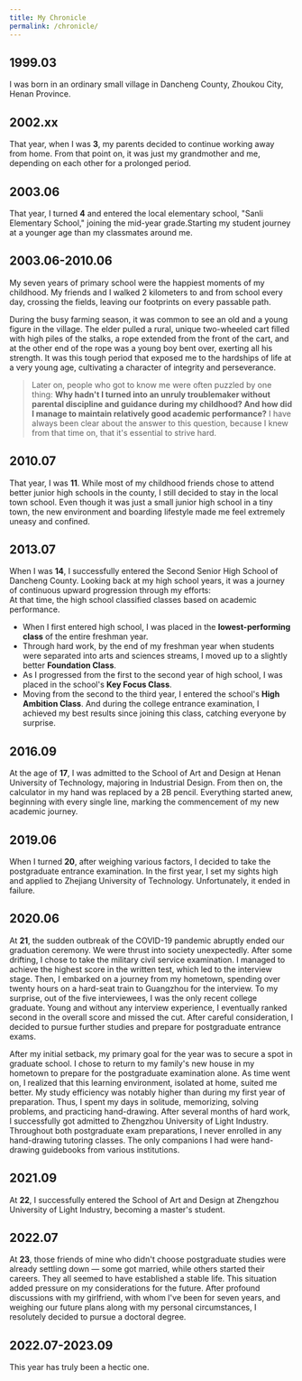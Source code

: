 ```yaml
---
title: My Chronicle
permalink: /chronicle/
---
```

## 1999.03
I was born in an ordinary small village in Dancheng County, Zhoukou City, Henan Province.
## 2002.xx
That year, when I was **3**, my parents decided to continue working away from home. From that point on, it was just my grandmother and me, depending on each other for a prolonged period.
## 2003.06
That year, I turned **4** and entered the local elementary school, "Sanli Elementary School," joining the mid-year grade.Starting my student journey at a younger age than my classmates around me.
## 2003.06-2010.06
My seven years of primary school were the happiest moments of my childhood. My friends and I walked 2 kilometers to and from school every day, crossing the fields, leaving our footprints on every passable path.  

During the busy farming season, it was common to see an old and a young figure in the village. The elder pulled a rural, unique two-wheeled cart filled with high piles of the stalks, a rope extended from the front of the cart, and at the other end of the rope was a young boy bent over, exerting all his strength. It was this tough period that exposed me to the hardships of life at a very young age, cultivating a character of integrity and perseverance.  
> Later on, people who got to know me were often puzzled by one thing: **Why hadn't I turned into an unruly troublemaker without parental discipline and guidance during my childhood? And how did I manage to maintain relatively good academic performance?** I have always been clear about the answer to this question, because I knew from that time on, that it's essential to strive hard.

## 2010.07
That year, I was **11**. While most of my childhood friends chose to attend better junior high schools in the county, I still decided to stay in the local town school. Even though it was just a small junior high school in a tiny town, the new environment and boarding lifestyle made me feel extremely uneasy and confined.
## 2013.07
When I was **14**, I successfully entered the Second Senior High School of Dancheng County. Looking back at my high school years, it was a journey of continuous upward progression through my efforts:  
At that time, the high school classified classes based on academic performance.  
- When I first entered high school, I was placed in the **lowest-performing class** of the entire freshman year.
- Through hard work, by the end of my freshman year when students were separated into arts and sciences streams, I moved up to a slightly better **Foundation Class**.
- As I progressed from the first to the second year of high school, I was placed in the school's **Key Focus Class**.
- Moving from the second to the third year, I entered the school's **High Ambition Class**.
And during the college entrance examination, I achieved my best results since joining this class, catching everyone by surprise.
## 2016.09
At the age of **17**, I was admitted to the School of Art and Design at Henan University of Technology, majoring in Industrial Design. From then on, the calculator in my hand was replaced by a 2B pencil. Everything started anew, beginning with every single line, marking the commencement of my new academic journey.
## 2019.06
When I turned **20**, after weighing various factors, I decided to take the postgraduate entrance examination. In the first year, I set my sights high and applied to Zhejiang University of Technology. Unfortunately, it ended in failure.
## 2020.06
At **21**, the sudden outbreak of the COVID-19 pandemic abruptly ended our graduation ceremony. We were thrust into society unexpectedly. After some drifting, I chose to take the military civil service examination. I managed to achieve the highest score in the written test, which led to the interview stage. Then, I embarked on a journey from my hometown, spending over twenty hours on a hard-seat train to Guangzhou for the interview. To my surprise, out of the five interviewees, I was the only recent college graduate. Young and without any interview experience, I eventually ranked second in the overall score and missed the cut. After careful consideration, I decided to pursue further studies and prepare for postgraduate entrance exams.  

After my initial setback, my primary goal for the year was to secure a spot in graduate school. I chose to return to my family's new house in my hometown to prepare for the postgraduate examination alone. As time went on, I realized that this learning environment, isolated at home, suited me better. My study efficiency was notably higher than during my first year of preparation. Thus, I spent my days in solitude, memorizing, solving problems, and practicing hand-drawing. After several months of hard work, I successfully got admitted to Zhengzhou University of Light Industry. Throughout both postgraduate exam preparations, I never enrolled in any hand-drawing tutoring classes. The only companions I had were hand-drawing guidebooks from various institutions.
## 2021.09
At **22**, I successfully entered the School of Art and Design at Zhengzhou University of Light Industry, becoming a master's student.
## 2022.07
At **23**, those friends of mine who didn't choose postgraduate studies were already settling down — some got married, while others started their careers. They all seemed to have established a stable life. This situation added pressure on my considerations for the future. After profound discussions with my girlfriend, with whom I've been for seven years, and weighing our future plans along with my personal circumstances, I resolutely decided to pursue a doctoral degree.
## 2022.07-2023.09
This year has truly been a hectic one.

